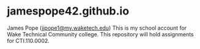 # jamespope42.github.io
James Pope (jjpope1@my.waketech.edu)
This is my school account for Wake Technical Community college.
This repository will hold assignments for CTI.110.0002.